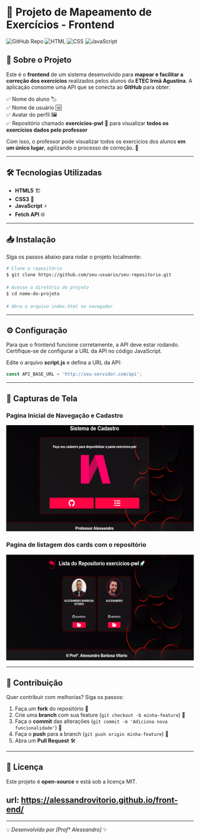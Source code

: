 # 📌 Projeto de Mapeamento de Exercícios - Frontend

![GitHub Repo](https://img.shields.io/badge/GitHub-API-blue?style=flat-square&logo=github)
![HTML](https://img.shields.io/badge/HTML5-orange?style=flat-square&logo=html5)
![CSS](https://img.shields.io/badge/CSS3-blue?style=flat-square&logo=css3)
![JavaScript](https://img.shields.io/badge/JavaScript-yellow?style=flat-square&logo=javascript)

## 🚀 Sobre o Projeto
Este é o **frontend** de um sistema desenvolvido para **mapear e facilitar a correção dos exercícios** realizados pelos alunos da **ETEC Irmã Agustina**. A aplicação consome uma API que se conecta ao **GitHub** para obter:

✅ Nome do aluno 🏷️  
✅ Nome de usuário 🆔  
✅ Avatar do perfil 🖼️  
✅ Repositório chamado **exercicios-pwI** 📂 para visualizar **todos os exercícios dados pelo professor**  

Com isso, o professor pode visualizar todos os exercicios dos alunos **em um único lugar**, agilizando o processo de correção. 🎯

---

## 🛠️ Tecnologias Utilizadas

- **HTML5** 🏗️
- **CSS3** 🎨
- **JavaScript** ⚡
- **Fetch API** 🌐

---

## 📥 Instalação

Siga os passos abaixo para rodar o projeto localmente:

```bash
# Clone o repositório
$ git clone https://github.com/seu-usuario/seu-repositorio.git

# Acesse o diretório do projeto
$ cd nome-do-projeto

# Abra o arquivo index.html no navegador
```

---

## ⚙️ Configuração
Para que o frontend funcione corretamente, a API deve estar rodando. Certifique-se de configurar a URL da API no código JavaScript.

Edite o arquivo **script.js** e defina a URL da API:
```javascript
const API_BASE_URL = 'http://seu-servidor.com/api';
```
---

## 📸 Capturas de Tela
### Pagina Inicial de Navegação e Cadastro
![Pagina inicial de navegação](./assets/img/home.png)
### Pagina de listagem dos cards com o repositório
![Pagina inicial de navegação](./assets/img/lista-alunos.png)

---

## 🤝 Contribuição
Quer contribuir com melhorias? Siga os passos:
1. Faça um **fork** do repositório 🍴
2. Crie uma **branch** com sua feature (`git checkout -b minha-feature`) 🌿
3. Faça o **commit** das alterações (`git commit -m 'Adiciona nova funcionalidade'`) 📌
4. Faça o **push** para a branch (`git push origin minha-feature`) 🚀
5. Abra um **Pull Request** 🛠️

---

## 📜 Licença
Este projeto é **open-source** e está sob a licença MIT.
## url: https://alessandrovitorio.github.io/front-end/
---

💡 *Desenvolvido por [Prof° Alessandro]* ✨

